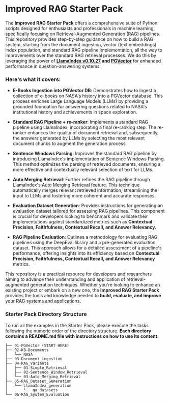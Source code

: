 # Improved RAG Starter Pack

The **Improved RAG Starter Pack** offers a comprehensive suite of Python scripts designed for enthusiasts and 
professionals in machine learning, specifically focusing on Retrieval-Augmented Generation (RAG) pipelines.
This repository provides step-by-step guidance on how to build a RAG system, starting from the document ingestion,
vector (text embeddings) index population, and standard RAG pipeline implementation, all the way to improvements over
the standard RAG retrieval processes. We do this by leveraging the power of __[LlamaIndex v0.10.27](https://www.llamaindex.ai/open-source) and 
[PGVector](https://github.com/pgvector/pgvector)__ for enhanced performance in question-answering systems. 

### Here's what it covers:

- **E-Books Ingestion into PGVector DB**: Demonstrates how to ingest a collection of e-books on NASA's history into a 
PGVector database. This process enriches Large Language Models (LLMs) by providing a grounded foundation for 
answering questions related to NASA's institutional history and achievements in space exploration.

- **Standard RAG Pipeline + re-ranker**: Implements a standard RAG pipeline using LlamaIndex, incorporating a
final re-ranking step. The re-ranker enhances the quality of document retrieval and, subsequently, the answers 
generated by LLMs by selecting the most relevant document chunks to augment the generation process.

- **Sentence Windows Parsing**: Improves the standard RAG pipeline by introducing LlamaIndex's implementation of 
Sentence Windows Parsing. This method optimizes the parsing of retrieved documents, ensuring a more effective and 
contextually relevant selection of text for LLMs.

- **Auto Merging Retrieval**: Further refines the RAG pipeline through LlamaIndex's Auto Merging Retrieval feature. 
This technique automatically merges relevant retrieved information, streamlining the input to LLMs and fostering 
more coherent and accurate responses.

- **Evaluation Dataset Generation**: Provides instructions for generating an evaluation dataset tailored for assessing
RAG pipelines. This component is crucial for developers looking to benchmark and validate their implementations 
against standardized metrics such as __Contextual Precision, Faithfulness, Contextual Recall, and 
Answer Relevancy.__

- **RAG Pipeline Evaluation**: Outlines a methodology for evaluating RAG pipelines using the DeepEval library and 
a pre-generated evaluation dataset. This approach allows for a detailed assessment of a pipeline's performance, 
offering insights into its efficiency based on __Contextual Precision, Faithfulness, Contextual Recall, and
  Answer Relevancy__ metrics.

This repository is a practical resource for developers and researchers aiming to advance their understanding 
and application of retrieval-augmented generation techniques. Whether you're looking to enhance an existing project 
or embark on a new one, the **Improved RAG Starter Pack** provides the tools and knowledge needed to __build, evaluate,
and improve__ your RAG systems and applications.

### Starter Pack Directory Structure
To run all the examples in the Starter Pack, please execute the tasks following the numeric order of the directory
structure. __Each directory contains a README.md file with instructions on how to use its content.__
```
├── 01-PGVector (START HERE)  
├── 02-KB-Documents  
│   └── NASA  
├── 03-Document_ingestion  
├── 04-RAG_Variants  
│   ├── 01-Simple_Retrieval  
│   ├── 02-Sentence_Window_Retrieval  
│   └── 03-Auto_Merging_Retrieval  
├── 05-RAG_Dataset_Generation  
│   └── LlamaIndex_generation  
│       └── qa_datasets  
└── 06-RAG_System_Evaluation  
```
